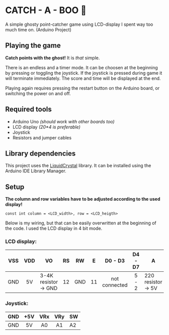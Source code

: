# CATCH - A - BOO :ghost:

A simple ghosty point-catcher game using LCD-display I spent way too much time on. (Arduino Project)

## Playing the game

**Catch points with the ghost!** It is *that* simple.

There is an endless and a timer mode. It can be choosen at the beginning by pressing or toggling the joystick. 
If the joystick is pressed during game it will terminate immediately. 
The score and time will be displayed at the end.

Playing again requires pressing the restart button on the Arduino board, or switching the power on and off.

## Required tools

- Arduino Uno *(should work with other boards too)*
- LCD display *(20\*4 is preferable)*
- Joystick
- Resistors and jumper cables

## Library dependencies

This project uses the [LiquidCrystal](https://github.com/arduino-libraries/LiquidCrystal) library. 
It can be installed using the Arduino IDE Library Manager.

## Setup

**The column and row variables have to be adjusted according to the used display!**

`const int column = <LCD_width>, row = <LCD_heigth>`

Below is my wiring, but that can be easily overwritten at the beginning of the code. 
I used the LCD display in 4 bit mode.

### LCD display:

| VSS | VDD | VO | RS | RW | E | D0 - D3 | D4 - D7 | A | K |
| :-: | :-: | -- | -- | -- | - | :-----: | :-----: | - | - |
| GND | 5V | 3-4K resistor -> GND | 12 | GND | 11 | not connected | 5 - 2 |  220 resistor -> 5V  | GND |

### Joystick:

| GND | +5V | VRx | VRy | SW |
| :-: | :-: | :-: | :-: | -- |
| GND | 5V | A0 | A1 | A2 |
